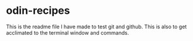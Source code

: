 # odin-recipes

This is the readme file I have made to test git and github.
This is also to get acclimated to the terminal window and commands.